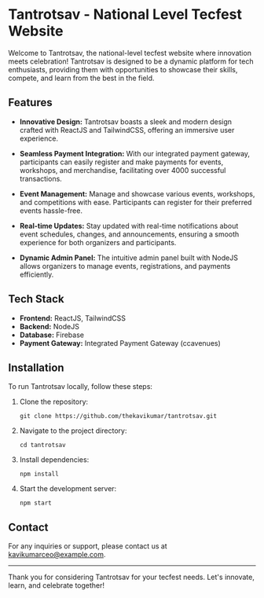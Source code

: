# Tantrotsav - National Level Tecfest Website

Welcome to Tantrotsav, the national-level tecfest website where innovation meets celebration! Tantrotsav is designed to be a dynamic platform for tech enthusiasts, providing them with opportunities to showcase their skills, compete, and learn from the best in the field.

## Features

- **Innovative Design:** Tantrotsav boasts a sleek and modern design crafted with ReactJS and TailwindCSS, offering an immersive user experience.

- **Seamless Payment Integration:** With our integrated payment gateway, participants can easily register and make payments for events, workshops, and merchandise, facilitating over 4000 successful transactions.

- **Event Management:** Manage and showcase various events, workshops, and competitions with ease. Participants can register for their preferred events hassle-free.

- **Real-time Updates:** Stay updated with real-time notifications about event schedules, changes, and announcements, ensuring a smooth experience for both organizers and participants.

- **Dynamic Admin Panel:** The intuitive admin panel built with NodeJS allows organizers to manage events, registrations, and payments efficiently.

## Tech Stack

- **Frontend:** ReactJS, TailwindCSS
- **Backend:** NodeJS
- **Database:** Firebase
- **Payment Gateway:** Integrated Payment Gateway (ccavenues)

## Installation

To run Tantrotsav locally, follow these steps:

1. Clone the repository:

   ```
   git clone https://github.com/thekavikumar/tantrotsav.git
   ```

2. Navigate to the project directory:

   ```
   cd tantrotsav
   ```

3. Install dependencies:

   ```
   npm install
   ```

4. Start the development server:

   ```
   npm start
   ```


## Contact

For any inquiries or support, please contact us at [kavikumarceo@example.com](mailto:kavikumarceo@example.com).

---

Thank you for considering Tantrotsav for your tecfest needs. Let's innovate, learn, and celebrate together!
